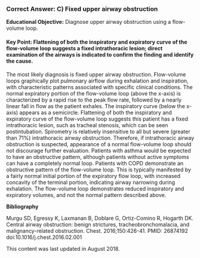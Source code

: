 
### Correct Answer: C) Fixed upper airway obstruction 

**Educational Objective:** Diagnose upper airway obstruction using a flow-volume loop.

#### **Key Point:** Flattening of both the inspiratory and expiratory curve of the flow-volume loop suggests a fixed intrathoracic lesion; direct examination of the airways is indicated to confirm the finding and identify the cause.

The most likely diagnosis is fixed upper airway obstruction. Flow-volume loops graphically plot pulmonary airflow during exhalation and inspiration, with characteristic patterns associated with specific clinical conditions. The normal expiratory portion of the flow-volume loop (above the x-axis) is characterized by a rapid rise to the peak flow rate, followed by a nearly linear fall in flow as the patient exhales. The inspiratory curve (below the x-axis) appears as a semicircle. Flattening of both the inspiratory and expiratory curve of the flow-volume loop suggests this patient has a fixed intrathoracic lesion, such as tracheal stenosis, which can be seen postintubation. Spirometry is relatively insensitive to all but severe (greater than 71%) intrathoracic airway obstruction. Therefore, if intrathoracic airway obstruction is suspected, appearance of a normal flow-volume loop should not discourage further evaluation.
Patients with asthma would be expected to have an obstructive pattern, although patients without active symptoms can have a completely normal loop.
Patients with COPD demonstrate an obstructive pattern of the flow-volume loop. This is typically manifested by a fairly normal initial portion of the expiratory flow loop, with increased concavity of the terminal portion, indicating airway narrowing during exhalation.
The flow-volume loop demonstrates reduced inspiratory and expiratory volumes, and not the normal pattern described above.

**Bibliography**

Murgu SD, Egressy K, Laxmanan B, Doblare G, Ortiz-Comino R, Hogarth DK. Central airway obstruction: benign strictures, tracheobronchomalacia, and malignancy-related obstruction. Chest. 2016;150:426-41. PMID: 26874192 doi:10.1016/j.chest.2016.02.001

This content was last updated in August 2018.